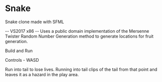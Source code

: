 # Snake
Snake clone made with SFML

-- VS2017 x86 --
Uses a public domain implementation of the Mersenne Twister Random Number Generation method to generate locations for fruit generation.

Build and Run

Controls - WASD

Run into tail to lose lives. Running into tail clips of the tail from that point and leaves it as a hazard in the play area.
